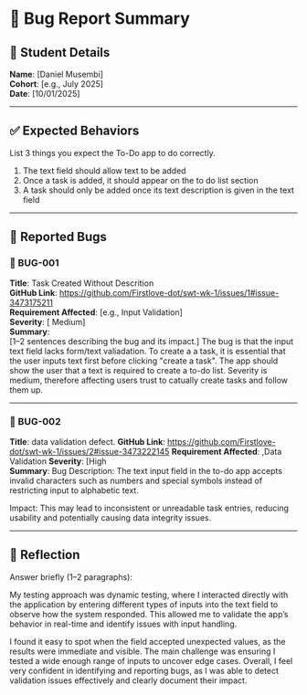 # 🐞 Bug Report Summary

## 🧾 Student Details  
**Name**: [Daniel Musembi]  
**Cohort**: [e.g., July 2025]  
**Date**: [10/01/2025]

---

## ✅ Expected Behaviors  
List 3 things you expect the To-Do app to do correctly.

1. The text field should allow text to be added  
2. Once a task is added, it should appear on the to do list section 
3. A task should only be added once its text description is given in the text field

---

## 🐛 Reported Bugs  

### 🐞 BUG-001  
**Title**: Task Created Without Descrition  
**GitHub Link**: https://github.com/Firstlove-dot/swt-wk-1/issues/1#issue-3473175211  
**Requirement Affected**: [e.g., Input Validation]  
**Severity**: [ Medium]  
**Summary**:  
[1–2 sentences describing the bug and its impact.]
The bug is that the input text field lacks form/text valiadation. To create a a task, it is essential that the user inputs text first before clicking "create a task". The app should show the user that a text is required to create a to-do list. Severity is medium, therefore affecting users trust to catually create tasks and follow them up.

---

### 🐞 BUG-002  
**Title**: data validation defect.
**GitHub Link**: https://github.com/Firstlove-dot/swt-wk-1/issues/2#issue-3473222145 
**Requirement Affected**: ,Data Validation 
**Severity**: [High  
**Summary**: 
Bug Description: The text input field in the to-do app accepts invalid characters such as numbers and special symbols instead of restricting input to alphabetic text.

Impact: This may lead to inconsistent or unreadable task entries, reducing usability and potentially causing data integrity issues.

---

## 💭 Reflection  

Answer briefly (1–2 paragraphs):

My testing approach was dynamic testing, where I interacted directly with the application by entering different types of inputs into the text field to observe how the system responded. This allowed me to validate the app’s behavior in real-time and identify issues with input handling.

I found it easy to spot when the field accepted unexpected values, as the results were immediate and visible. The main challenge was ensuring I tested a wide enough range of inputs to uncover edge cases. Overall, I feel very confident in identifying and reporting bugs, as I was able to detect validation issues effectively and clearly document their impact.
